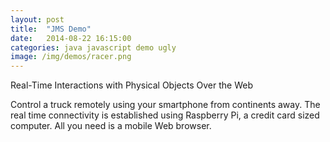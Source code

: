 ```yaml
---
layout: post
title:  "JMS Demo"
date:   2014-08-22 16:15:00
categories: java javascript demo ugly
image: /img/demos/racer.png
---
```


Real-Time Interactions with Physical Objects Over the Web

Control a truck remotely using your smartphone from continents away. The real time connectivity is established using Raspberry Pi, a credit card sized computer. All you need is a mobile Web browser.
